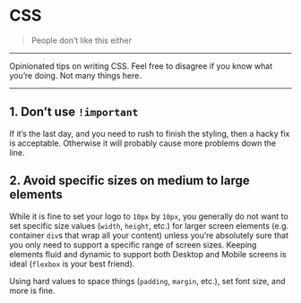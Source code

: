 # CSS

> People don’t like this either
> 

---

Opinionated tips on writing CSS. Feel free to disagree if you know what you’re doing. Not many things here.

---

## 1. Don’t use `!important`

If it’s the last day, and you need to rush to finish the styling, then a hacky fix is acceptable. Otherwise it will probably cause more problems down the line.

 

## 2. Avoid specific sizes on medium to large elements

While it is fine to set your logo to `10px` by `10px`, you generally do not want to set specific size values (`width`, `height`, etc.) for larger screen elements (e.g. container `div`s that wrap all your content) unless you’re absolutely sure that you only need to support a specific range of screen sizes. Keeping elements fluid and dynamic to support both Desktop and Mobile screens is ideal (`flexbox` is your best friend). 

Using hard values to space things (`padding`, `margin`, etc.), set font size, and more is fine.